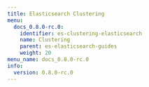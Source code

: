 ```yaml
---
title: Elasticsearch Clustering
menu:
  docs_0.8.0-rc.0:
    identifier: es-clustering-elasticsearch
    name: Clustering
    parent: es-elasticsearch-guides
    weight: 20
menu_name: docs_0.8.0-rc.0
info:
  version: 0.8.0-rc.0
---
```


